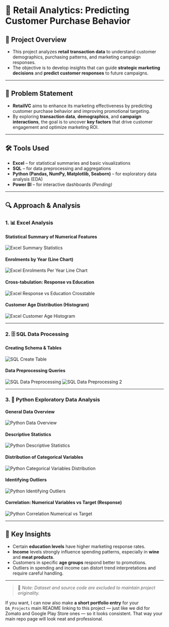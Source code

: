 # 🛒 Retail Analytics: Predicting Customer Purchase Behavior

## 📌 Project Overview

- This project analyzes **retail transaction data** to understand customer demographics, purchasing patterns, and marketing campaign responses.
- The objective is to develop insights that can guide **strategic marketing decisions** and **predict customer responses** to future campaigns.

---

## 🎯 Problem Statement

- **RetailVC** aims to enhance its marketing effectiveness by predicting customer purchase behavior and improving promotional targeting.
- By exploring **transaction data**, **demographics**, and **campaign interactions**, the goal is to uncover **key factors** that drive customer engagement and optimize marketing ROI.

---

## 🛠️ Tools Used

* **Excel** – for statistical summaries and basic visualizations
* **SQL** – for data preprocessing and aggregations
* **Python (Pandas, NumPy, Matplotlib, Seaborn)** – for exploratory data analysis (EDA)
* **Power BI** – for interactive dashboards *(Pending)*

---

## 🔍 Approach & Analysis

### 1. 📊 Excel Analysis

#### Statistical Summary of Numerical Features

![Excel Summary Statistics](retail_analytics_screenshots/excel_summary_statistics.jpg)

#### Enrolments by Year (Line Chart)

![Excel Enrolments Per Year Line Chart](retail_analytics_screenshots/excel_enrolments_per_year_line_chart.jpg)

#### Cross-tabulation: Response vs Education

![Excel Response vs Education Crosstable](retail_analytics_screenshots/excel_response_vs_education_crosstable.jpg)

#### Customer Age Distribution (Histogram)

![Excel Customer Age Histogram](retail_analytics_screenshots/excel_customer_age_histogram.jpg)

---

### 2. 🗄️ SQL Data Processing

#### Creating Schema & Tables

![SQL Create Table](retail_analytics_screenshots/sql_create_table.jpg)

#### Data Preprocessing Queries

![SQL Data Preprocessing](retail_analytics_screenshots/sql_data_preprocessing.jpg)
![SQL Data Preprocessing 2](retail_analytics_screenshots/sql_data_preprocessing1.jpg)

---

### 3. 🐍 Python Exploratory Data Analysis

#### General Data Overview

![Python Data Overview](retail_analytics_screenshots/py_data_overview_structure.jpg)

#### Descriptive Statistics

![Python Descriptive Statistics](retail_analytics_screenshots/py_descriptive_statistics.jpg)

#### Distribution of Categorical Variables

![Python Categorical Variables Distribution](retail_analytics_screenshots/py_categorical_variables_distribution.jpg)

#### Identifying Outliers

![Python Identifying Outliers](retail_analytics_screenshots/py_identifying_outliers.jpg)

#### Correlation: Numerical Variables vs Target (Response)

![Python Correlation Numerical vs Target](retail_analytics_screenshots/py_corelation_numerical_vs_target.jpg)

---

## 🧠 Key Insights

* Certain **education levels** have higher marketing response rates.
* **Income** levels strongly influence spending patterns, especially in **wine** and **meat products**.
* Customers in specific **age groups** respond better to promotions.
* Outliers in spending and income can distort trend interpretations and require careful handling.

---

> 📌 *Note: Dataset and source code are excluded to maintain project originality.*

If you want, I can now also make **a short portfolio entry** for your `DA_Projects` main README linking to this project — just like we did for Zomato and Google Play Store ones — so it looks consistent. That way your main repo page will look neat and professional.
